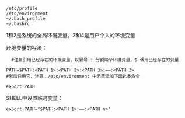 ```
/etc/profile
/etc/environment
~/.bash_profile
~/.bashrc
```

1和2是系统的全局环境变量，3和4是用户个人的环境变量


  环境变量的写法：
```
  #注意引用已经存在的环境变量，以冒号 : 分割两个环境变量，$ 调用已经存在的变量
  
PATH=$PATH:<PATH 1>:<PATH 2>:<PATH 3>:——:<PATH 3>
#然后启用它，注意：/etc/environment 中无需添加下面这条命令 
```


```
export PATH
```

SHELL中设置临时变量：
```
export PATH="$PATH:<PATH 1>:——:<PATH n>"

```